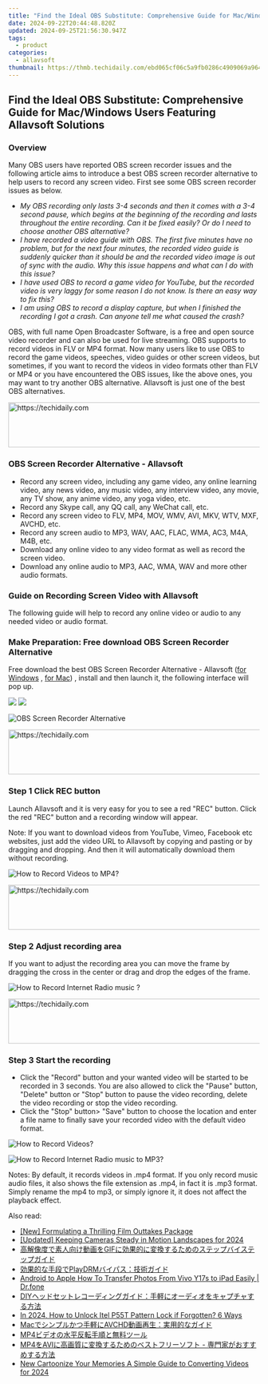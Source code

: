 ```yaml
---
title: "Find the Ideal OBS Substitute: Comprehensive Guide for Mac/Windows Users Featuring Allavsoft Solutions"
date: 2024-09-22T20:44:48.820Z
updated: 2024-09-25T21:56:30.947Z
tags:
  - product
categories:
  - allavsoft
thumbnail: https://thmb.techidaily.com/ebd065cf06c5a9fb0286c4909069a9647cc2d269684aea8711a00f6335b22f38.jpg
---
```


## Find the Ideal OBS Substitute: Comprehensive Guide for Mac/Windows Users Featuring Allavsoft Solutions

### Overview

Many OBS users have reported OBS screen recorder issues and the following article aims to introduce a best OBS screen recorder alternative to help users to record any screen video. First see some OBS screen recorder issues as below.

* _My OBS recording only lasts 3-4 seconds and then it comes with a 3-4 second pause, which begins at the beginning of the recording and lasts throughout the entire recording. Can it be fixed easily? Or do I need to choose another OBS alternative?_
* _I have recorded a video guide with OBS. The first five minutes have no problem, but for the next four minutes, the recorded video guide is suddenly quicker than it should be and the recorded video image is out of sync with the audio. Why this issue happens and what can I do with this issue?_
* _I have used OBS to record a game video for YouTube, but the recorded video is very laggy for some reason I do not know. Is there an easy way to fix this?_
* _I am using OBS to record a display capture, but when I finished the recording I got a crash. Can anyone tell me what caused the crash?_

OBS, with full name Open Broadcaster Software, is a free and open source video recorder and can also be used for live streaming. OBS supports to record videos in FLV or MP4 format. Now many users like to use OBS to record the game videos, speeches, video guides or other screen videos, but sometimes, if you want to record the videos in video formats other than FLV or MP4 or you have encountered the OBS issues, like the above ones, you may want to try another OBS alternative. Allavsoft is just one of the best OBS alternatives.

<!-- affiliate ads begin -->
<a href="https://appsumo.8odi.net/c/5597632/2151894/7443" target="_top" id="2151894">
  <img src="//a.impactradius-go.com/display-ad/7443-2151894" border="0" alt="https://techidaily.com" width="728" height="90"/>
</a>
<img height="0" width="0" src="https://appsumo.8odi.net/i/5597632/2151894/7443" style="position:absolute;visibility:hidden;" border="0" />
<!-- affiliate ads end -->

### OBS Screen Recorder Alternative - Allavsoft

* Record any screen video, including any game video, any online learning video, any news video, any music video, any interview video, any movie, any TV show, any anime video, any yoga video, etc.
* Record any Skype call, any QQ call, any WeChat call, etc.
* Record any screen video to FLV, MP4, MOV, WMV, AVI, MKV, WTV, MXF, AVCHD, etc.
* Record any screen audio to MP3, WAV, AAC, FLAC, WMA, AC3, M4A, M4B, etc.
* Download any online video to any video format as well as record the screen video.
* Download any online audio to MP3, AAC, WMA, WAV and more other audio formats.

### Guide on Recording Screen Video with Allavsoft

The following guide will help to record any online video or audio to any needed video or audio format.

### Make Preparation: Free download OBS Screen Recorder Alternative

Free download the best OBS Screen Recorder Alternative - Allavsoft ([for Windows](https://tools.techidaily.com/allavsoft/products/) , [for Mac](https://tools.techidaily.com/allavsoft/products/)) , install and then launch it, the following interface will pop up.

[![](https://www.allavsoft.com/how-to/../images/how-to/free-download-win.jpg)](https://tools.techidaily.com/allavsoft/products/) [![](https://www.allavsoft.com/how-to/../images/how-to/free-download-mac.jpg)](https://tools.techidaily.com/allavsoft/products/)

![OBS Screen Recorder Alternative](https://www.allavsoft.com/how-to/../images/allavsoft/screen-shot-600.jpg)

<!-- affiliate ads begin -->
<a href="https://ephamedtechinc.pxf.io/c/5597632/2137216/26400" target="_top" id="2137216">
  <img src="//a.impactradius-go.com/display-ad/26400-2137216" border="0" alt="https://techidaily.com" width="728" height="90"/>
</a>
<img height="0" width="0" src="https://ephamedtechinc.pxf.io/i/5597632/2137216/26400" style="position:absolute;visibility:hidden;" border="0" />
<!-- affiliate ads end -->

### Step 1 Click REC button

Launch Allavsoft and it is very easy for you to see a red "REC" button. Click the red "REC" button and a recording window will appear.

Note: If you want to download videos from YouTube, Vimeo, Facebook etc websites, just add the video URL to Allavsoft by copying and pasting or by dragging and dropping. And then it will automatically download them without recording.

![How to Record Videos to MP4?](https://www.allavsoft.com/how-to/../images/how-to/record-skype-video-calls/click-rec-to-record-videos.jpg)

<!-- affiliate ads begin -->
<a href="https://appsumo.8odi.net/c/5597632/2129741/7443" target="_top" id="2129741">
  <img src="//a.impactradius-go.com/display-ad/7443-2129741" border="0" alt="https://techidaily.com" width="728" height="90"/>
</a>
<img height="0" width="0" src="https://appsumo.8odi.net/i/5597632/2129741/7443" style="position:absolute;visibility:hidden;" border="0" />
<!-- affiliate ads end -->

### Step 2 Adjust recording area

If you want to adjust the recording area you can move the frame by dragging the cross in the center or drag and drop the edges of the frame.

![How to Record Internet Radio music ?](https://www.allavsoft.com/how-to/../images/how-to/record-skype-video-calls/move-adjust-the-recording-frame.jpg)

<!-- affiliate ads begin -->
<a href="https://appsumo.8odi.net/c/5597632/2075471/7443" target="_top" id="2075471">
  <img src="//a.impactradius-go.com/display-ad/7443-2075471" border="0" alt="https://techidaily.com" width="728" height="90"/>
</a>
<img height="0" width="0" src="https://appsumo.8odi.net/i/5597632/2075471/7443" style="position:absolute;visibility:hidden;" border="0" />
<!-- affiliate ads end -->

### Step 3 Start the recording

* Click the "Record" button and your wanted video will be started to be recorded in 3 seconds. You are also allowed to click the "Pause" button, "Delete" button or "Stop" button to pause the video recording, delete the video recording or stop the video recording.
* Click the "Stop" button> "Save" button to choose the location and enter a file name to finally save your recorded video with the default video format.

![How to Record Videos?](https://www.allavsoft.com/how-to/../images/how-to/record-skype-video-calls/click-REC.jpg)

![How to Record Internet Radio music to MP3?](https://www.allavsoft.com/how-to/../images/how-to/record-skype-video-calls/click-stop-save-to-finish-recording.jpg)

Notes: By default, it records videos in .mp4 format. If you only record music audio files, it also shows the file extension as .mp4, in fact it is .mp3 format. Simply rename the mp4 to mp3, or simply ignore it, it does not affect the playback effect.

<ins class="adsbygoogle"
     style="display:block"
     data-ad-format="autorelaxed"
     data-ad-client="ca-pub-7571918770474297"
     data-ad-slot="1223367746"></ins>

<ins class="adsbygoogle"
     style="display:block"
     data-ad-client="ca-pub-7571918770474297"
     data-ad-slot="8358498916"
     data-ad-format="auto"
     data-full-width-responsive="true"></ins>

<span class="atpl-alsoreadstyle">Also read:</span>
<div><ul>
<li><a href="https://some-knowledge.techidaily.com/new-formulating-a-thrilling-film-outtakes-package/"><u>[New] Formulating a Thrilling Film Outtakes Package</u></a></li>
<li><a href="https://youtube-data.techidaily.com/ed-keeping-cameras-steady-in-motion-landscapes-for-2024/"><u>[Updated] Keeping Cameras Steady in Motion Landscapes for 2024</u></a></li>
<li><a href="https://discover-fantastic.techidaily.com/1726026544939-gif/"><u>高解像度で素人向け動画をGIFに効果的に変換するためのステップバイステップガイド</u></a></li>
<li><a href="https://discover-fantastic.techidaily.com/1726030372289-playdrm/"><u>効果的な手段でPlayDRMバイパス：技術ガイド</u></a></li>
<li><a href="https://blog-min.techidaily.com/android-to-apple-how-to-transfer-photos-from-vivo-y17s-to-ipad-easily-drfone-by-drfone-transfer-from-android-transfer-from-android/"><u>Android to Apple How To Transfer Photos From Vivo Y17s to iPad Easily | Dr.fone</u></a></li>
<li><a href="https://discover-fantastic.techidaily.com/1726030495704-diy/"><u>DIYヘッドセットレコーディングガイド：手軽にオーディオをキャプチャする方法</u></a></li>
<li><a href="https://unlock-android.techidaily.com/in-2024-how-to-unlock-itel-p55t-pattern-lock-if-forgotten-6-ways-by-drfone-android/"><u>In 2024, How to Unlock Itel P55T Pattern Lock if Forgotten? 6 Ways</u></a></li>
<li><a href="https://win-answers.techidaily.com/macavchd/"><u>Macでシンプルかつ手軽にAVCHD動画再生：実用的なガイド</u></a></li>
<li><a href="https://discover-fantastic.techidaily.com/1726028805113-mp4/"><u>MP4ビデオの水平反転手順と無料ツール</u></a></li>
<li><a href="https://discover-fantastic.techidaily.com/1726029061238-mp4avi/"><u>MP4をAVIに高画質に変換するためのベストフリーソフト - 専門家がおすすめする方法</u></a></li>
<li><a href="https://ai-driven-video-production.techidaily.com/new-cartoonize-your-memories-a-simple-guide-to-converting-videos-for-2024/"><u>New Cartoonize Your Memories A Simple Guide to Converting Videos for 2024</u></a></li>
</ul></div>

